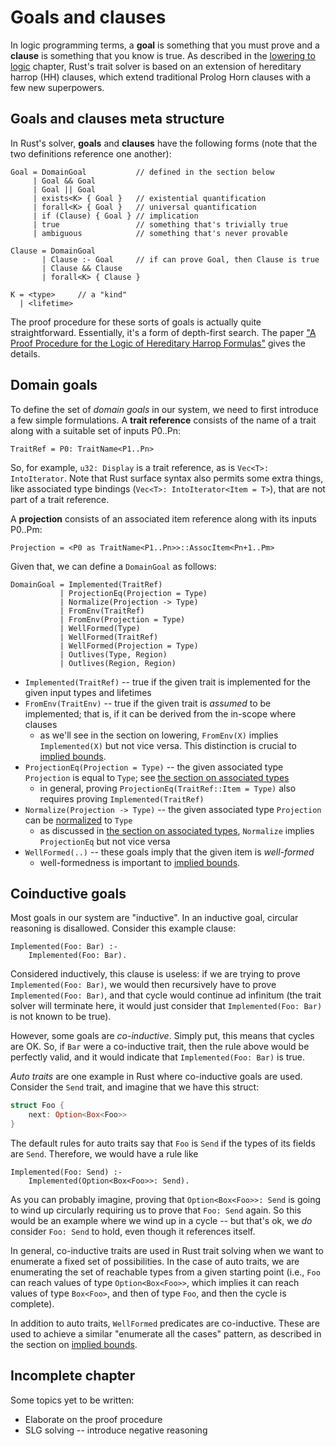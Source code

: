 # Goals and clauses

In logic programming terms, a **goal** is something that you must
prove and a **clause** is something that you know is true. As
described in the [lowering to logic](./traits-lowering-to-logic.html)
chapter, Rust's trait solver is based on an extension of hereditary
harrop (HH) clauses, which extend traditional Prolog Horn clauses with
a few new superpowers.

## Goals and clauses meta structure

In Rust's solver, **goals** and **clauses** have the following forms
(note that the two definitions reference one another):

    Goal = DomainGoal           // defined in the section below
         | Goal && Goal
         | Goal || Goal
         | exists<K> { Goal }   // existential quantification
         | forall<K> { Goal }   // universal quantification 
         | if (Clause) { Goal } // implication
         | true                 // something that's trivially true 
         | ambiguous            // something that's never provable

    Clause = DomainGoal
           | Clause :- Goal     // if can prove Goal, then Clause is true
           | Clause && Clause
           | forall<K> { Clause }
    
    K = <type>     // a "kind"
      | <lifetime>

The proof procedure for these sorts of goals is actually quite
straightforward.  Essentially, it's a form of depth-first search. The
paper
["A Proof Procedure for the Logic of Hereditary Harrop Formulas"][pphhf]
gives the details.

[pphhf]: ./traits-bibliography.html#pphhf

<a name="domain-goals">

## Domain goals

<a name=trait-ref>

To define the set of *domain goals* in our system, we need to first
introduce a few simple formulations. A **trait reference** consists of
the name of a trait along with a suitable set of inputs P0..Pn:

    TraitRef = P0: TraitName<P1..Pn>
    
So, for example, `u32: Display` is a trait reference, as is `Vec<T>:
IntoIterator`. Note that Rust surface syntax also permits some extra
things, like associated type bindings (`Vec<T>: IntoIterator<Item =
T>`), that are not part of a trait reference.

<a name=projection>

A **projection** consists of an associated item reference along with
its inputs P0..Pm:

    Projection = <P0 as TraitName<P1..Pn>>::AssocItem<Pn+1..Pm>

Given that, we can define a `DomainGoal` as follows:

    DomainGoal = Implemented(TraitRef)
               | ProjectionEq(Projection = Type)
               | Normalize(Projection -> Type)
               | FromEnv(TraitRef)
               | FromEnv(Projection = Type)
               | WellFormed(Type)
               | WellFormed(TraitRef)
               | WellFormed(Projection = Type)
               | Outlives(Type, Region)
               | Outlives(Region, Region)

- `Implemented(TraitRef)` -- true if the given trait is
  implemented for the given input types and lifetimes
- `FromEnv(TraitEnv)` -- true if the given trait is *assumed* to be implemented;
  that is, if it can be derived from the in-scope where clauses
  - as we'll see in the section on lowering, `FromEnv(X)` implies
    `Implemented(X)` but not vice versa. This distinction is crucial
    to [implied bounds].
- `ProjectionEq(Projection = Type)` -- the given associated type `Projection`
  is equal to `Type`; see [the section on associated
  types](./traits-associated-types.html)
  - in general, proving `ProjectionEq(TraitRef::Item = Type)` also
    requires proving `Implemented(TraitRef)`
- `Normalize(Projection -> Type)` -- the given associated type `Projection` can
  be [normalized][n] to `Type`
  - as discussed in [the section on associated
    types](./traits-associated-types.html),
    `Normalize` implies `ProjectionEq` but not vice versa
- `WellFormed(..)` -- these goals imply that the given item is
  *well-formed*
  - well-formedness is important to [implied bounds].

[n]: ./traits-associated-types.html#normalize

<a name=coinductive>

## Coinductive goals

Most goals in our system are "inductive". In an inductive goal,
circular reasoning is disallowed. Consider this example clause:

    Implemented(Foo: Bar) :-
        Implemented(Foo: Bar).
        
Considered inductively, this clause is useless: if we are trying to
prove `Implemented(Foo: Bar)`, we would then recursively have to prove
`Implemented(Foo: Bar)`, and that cycle would continue ad infinitum
(the trait solver will terminate here, it would just consider that
`Implemented(Foo: Bar)` is not known to be true).

However, some goals are *co-inductive*. Simply put, this means that
cycles are OK. So, if `Bar` were a co-inductive trait, then the rule
above would be perfectly valid, and it would indicate that
`Implemented(Foo: Bar)` is true.

*Auto traits* are one example in Rust where co-inductive goals are used.
Consider the `Send` trait, and imagine that we have this struct:

```rust
struct Foo {
    next: Option<Box<Foo>>
}
```

The default rules for auto traits say that `Foo` is `Send` if the
types of its fields are `Send`. Therefore, we would have a rule like

    Implemented(Foo: Send) :-
        Implemented(Option<Box<Foo>>: Send).

As you can probably imagine, proving that `Option<Box<Foo>>: Send` is
going to wind up circularly requiring us to prove that `Foo: Send`
again. So this would be an example where we wind up in a cycle -- but
that's ok, we *do* consider `Foo: Send` to hold, even though it
references itself.

In general, co-inductive traits are used in Rust trait solving when we
want to enumerate a fixed set of possibilities. In the case of auto
traits, we are enumerating the set of reachable types from a given
starting point (i.e., `Foo` can reach values of type
`Option<Box<Foo>>`, which implies it can reach values of type
`Box<Foo>`, and then of type `Foo`, and then the cycle is complete).

In addition to auto traits, `WellFormed` predicates are co-inductive.
These are used to achieve a similar "enumerate all the cases" pattern,
as described in the section on [implied bounds].

[implied bounds]: ./traits-lowering-rules.html#implied-bounds

## Incomplete chapter

Some topics yet to be written:

- Elaborate on the proof procedure
- SLG solving -- introduce negative reasoning
